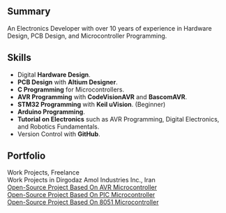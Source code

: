 ## Summary
An Electronics Developer with over 10 years of experience in Hardware Design, PCB Design, and Microcontroller Programming.

## Skills
- Digital **Hardware Design**.
- **PCB Design** with **Altium Designer**.
- **C Programming** for Microcontrollers.
- **AVR Programming** with **CodeVisionAVR** and **BascomAVR**.
- **STM32 Programming** with **Keil uVision**. (Beginner)
- **Arduino Programming**.
- **Tutorial on Electronics** such as AVR Programming, Digital Electronics, and Robotics Fundamentals.
- Version Control with **GitHub**.

## Portfolio
Work Projects, Freelance  
Work Projects in Dirgodaz Amol Industries Inc., Iran  
[Open-Source Project Based On AVR Microcontroller](https://github.com/AliRezaJoodi/AVR_Projects)  
[Open-Source Project Based On PIC Microcontroller](https://github.com/AliRezaJoodi/PIC_Projects)  
[Open-Source Project Based On 8051 Microcontroller](https://github.com/AliRezaJoodi/8051_Projects)  
